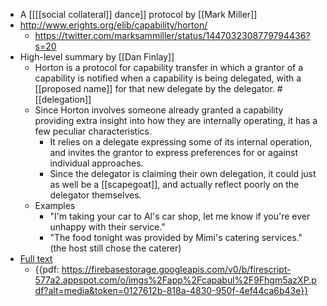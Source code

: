 - A [[[[social collateral]] dance]] protocol by [[Mark Miller]]
- http://www.erights.org/elib/capability/horton/
    - https://twitter.com/marksammiller/status/1447032308779794436?s=20
- High-level summary by [[Dan Finlay]]
    - Horton is a protocol for capability transfer in which a grantor of a capability is notified when a capability is being delegated, with a [[proposed name]] for that new delegate by the delegator. #[[delegation]]
    - Since Horton involves someone already granted a capability providing extra insight into how they are internally operating, it has a few peculiar characteristics.
        - It relies on a delegate expressing some of its internal operation, and invites the grantor to express preferences for or against individual approaches.
        - Since the delegator is claiming their own delegation, it could just as well be a [[scapegoat]], and actually reflect poorly on the delegator themselves.
    - Examples
        - "I'm taking your car to Al's car shop, let me know if you're ever unhappy with their service."
        - "The food tonight was provided by Mimi's catering services." (the host still chose the caterer)
- [Full text](https://www.usenix.org/legacy/event/hotsec07/tech/full_papers/miller/miller.pdf)
    - {{pdf: https://firebasestorage.googleapis.com/v0/b/firescript-577a2.appspot.com/o/imgs%2Fapp%2Fcapabul%2F9Fhgm5azXP.pdf?alt=media&token=0127612b-818a-4830-950f-4ef44ca6b43e}}
